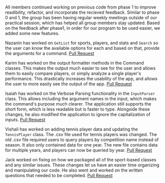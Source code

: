 All members continued working on previous code from phase 1 to improve readibility, refactor, and incorporate the recieved feedback. Similar to phase 0 and 1, the group has been having regular weekly meetings outside of our practical session, which has helped all group members stay updated. Based on the feedback after phase1, in order for our program to be used easier, we added some new features. 

Nazanin has worked on `GetList` for sports, players, and stats and `Search` so the user can know the available options for each and based on that, provide the arguments for a command.
[Pull Request](https://github.com/CSC207-UofT/course-project-sports-agents/actions/runs/1542419457)


Karim has worked on the output formatter methods in the Command classes. 
This makes the output much easier to see for the user and allows them to easily
compare players, or simply analyze a single player's performance. This
drastically increases the usability of the app, and allows the user to more easily
see the output of the app. [Pull Request](https://github.com/CSC207-UofT/course-project-sports-agents/pull/46)

Isaiah has worked on the Verbose Parsing functionality in the `InputParser` class.
This allows including the argument names in the input, which makes the command's
purpose much clearer. The application still supports the short form, which is
less readable but is faster to type. Alongside these changes, he also modified
the application to ignore the capitalization of inputs.
[Pull Request](https://github.com/CSC207-UofT/course-project-sports-agents/pull/53)

Vishali has worked on adding tennis player data and updating the `TennisPlayer`
class. The .csv file used for tennis players was changed. 
The old .csv file required users to query players by competition name
instead of season. It also only contained data for one year.
The new file contains data for multiple years, and players can now be queried
by year. [Pull Request](https://github.com/CSC207-UofT/course-project-sports-agents/pull/47)

Jack worked on fixing on how we packaged all of the sport-based classes and any similar issues. These changes
let us have an easier time organizing and manipulating our code. He also went and worked on the written questions that
needed to be completed.
[Pull Request](https://github.com/CSC207-UofT/course-project-sports-agents/pull/50)
